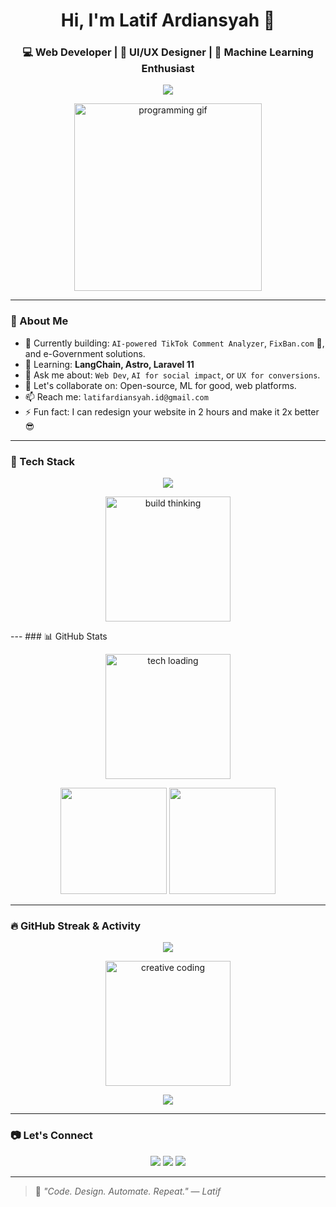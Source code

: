 <h1 align="center">Hi, I'm Latif Ardiansyah 👋</h1>
<h3 align="center">💻 Web Developer | 🎨 UI/UX Designer | 🤖 Machine Learning Enthusiast</h3>

<p align="center">
  <img src="https://readme-typing-svg.herokuapp.com/?lines=Welcome+to+my+GitHub!;I+love+to+build+cool+things+💻;Let's+collaborate+and+learn+together!&center=true&width=500" />
</p>

<p align="center">
  <img src="https://media.giphy.com/media/qgQUggAC3Pfv687qPC/giphy.gif" width="300" alt="programming gif" />
</p>

---

### 🧠 About Me

- 🔭 Currently building: `AI-powered TikTok Comment Analyzer`, `FixBan.com` 🛞, and e-Government solutions.
- 🌱 Learning: **LangChain, Astro, Laravel 11**
- 💬 Ask me about: `Web Dev`, `AI for social impact`, or `UX for conversions`.
- 👯 Let's collaborate on: Open-source, ML for good, web platforms.
- 📫 Reach me: `latifardiansyah.id@gmail.com`
- ⚡ Fun fact: I can redesign your website in 2 hours and make it 2x better 😎

---

### 🔧 Tech Stack

<p align="center">
  <img src="https://skillicons.dev/icons?i=html,css,js,php,laravel,codeigniter,python,mysql,streamlit,figma,bootstrap,git" />
</p>

<p align="center">
  <img src="https://media.giphy.com/media/lP8xu5t2DLGG045H8F/giphy.gif" width="200" alt="build thinking" />
</p>
---
### 📊 GitHub Stats
<p align="center">
 <img src="https://media.giphy.com/media/xT9IgzoKnwFNmISR8I/giphy.gif" width="200" alt="tech loading" />
</p>


<p align="center">
  <img src="https://github-readme-stats.vercel.app/api?username=tipposyah&show_icons=true&theme=tokyonight&count_private=true" height="170" />
  <img src="https://github-readme-stats.vercel.app/api/top-langs/?username=tipposyah&layout=compact&theme=tokyonight" height="170" />
</p>

---

### 🔥 GitHub Streak & Activity

<p align="center">
  <img src="https://github-readme-streak-stats.herokuapp.com/?user=tipposyah&theme=tokyonight&hide_border=true" />
</p>

<p align="center">
  <img src="https://media.giphy.com/media/f3iwJFOVOwuy7K6FFw/giphy.gif" width="200" alt="creative coding" />
</p>
<p align="center">
  <img src="https://github-readme-activity-graph.cyclic.app/graph?username=tipposyah&theme=tokyonight&hide_border=true" />
</p>

---

### 📷 Let's Connect

<p align="center">
  <a href="https://www.tiktok.com/@tipposyah" target="_blank"><img src="https://img.shields.io/badge/TikTok-%23000000.svg?style=for-the-badge&logo=tiktok&logoColor=white"/></a>
  <a href="mailto:latifardiansyah.id@gmail.com"><img src="https://img.shields.io/badge/Gmail-D14836?style=for-the-badge&logo=gmail&logoColor=white"/></a>
  <a href="https://www.linkedin.com/in/latifardiansyah" target="_blank"><img src="https://img.shields.io/badge/LinkedIn-%230077B5.svg?style=for-the-badge&logo=linkedin&logoColor=white"/></a>
</p>

---

> 🧠 *"Code. Design. Automate. Repeat."* — _Latif_

